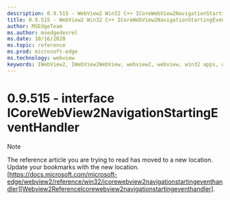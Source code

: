```yaml
---
description: 0.9.515 - WebView2 Win32 C++ ICoreWebView2NavigationStartingEventHandler
title: 0.9.515 - WebView2 Win32 C++ ICoreWebView2NavigationStartingEventHandler
author: MSEdgeTeam
ms.author: msedgedevrel
ms.date: 10/16/2020
ms.topic: reference
ms.prod: microsoft-edge
ms.technology: webview
keywords: IWebView2, IWebView2WebView, webview2, webview, win32 apps, win32, edge, ICoreWebView2, ICoreWebView2Controller, browser control, edge html
---
```


# 0.9.515 - interface ICoreWebView2NavigationStartingEventHandler 

> [!NOTE]
> The reference article you are trying to read has moved to a new location.  
> Update your bookmarks with the new location.  
> [https://docs.microsoft.com/microsoft-edge/webview2/reference/win32/icorewebview2navigationstartingeventhandler][Webview2ReferenceIcorewebview2navigationstartingeventhandler].  

[Webview2ReferenceIcorewebview2navigationstartingeventhandler]: /microsoft-edge/webview2/reference/win32/icorewebview2navigationstartingeventhandler "interface ICoreWebView2NavigationStartingEventHandler | Microsoft Docs"
